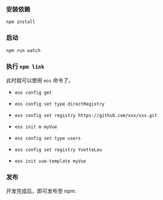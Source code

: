 ### 安装依赖

`npm install`

### 启动

`npm run watch`

### 执行 `npm link`

此时就可以使用 `eos` 命令了。

- `eos config get`
- `eos config set type directRegistry`
- `eos config set registry https://github.com/xxx/xxx.git`
- `eos init m myVue`

- `eos config set type users`
- `eos config set registry YvetteLau`
- `eos init vue-template myVue`

### 发布

开发完成后，即可发布至 npm.
